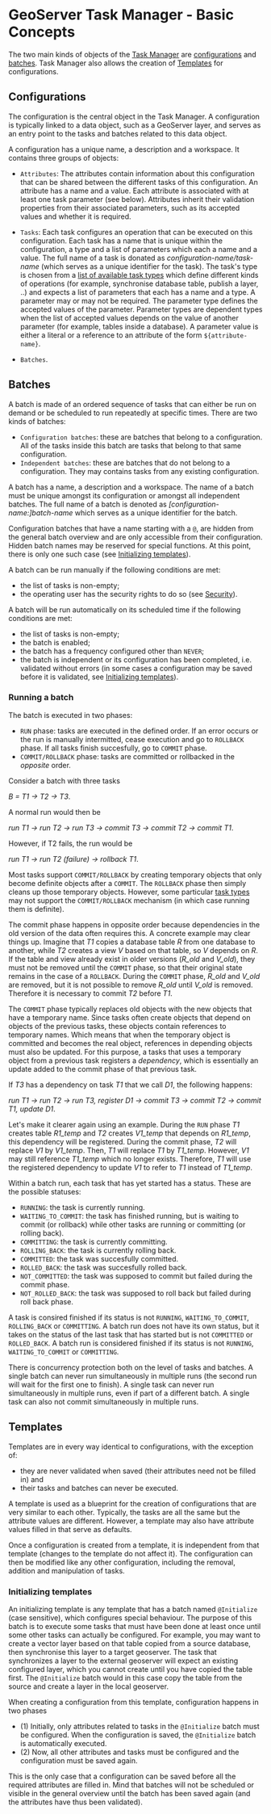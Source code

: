 # GeoServer Task Manager - Basic Concepts

The two main kinds of objects of the [Task Manager](../readme.md) are [configurations](#configurations) and [batches](#batches). Task Manager also allows the creation of [Templates](#templates) for configurations.

## Configurations

The configuration is the central object in the Task Manager. A configuration is typically linked to a data object, such as a GeoServer layer, and serves as an entry point to the tasks and batches related to this data object.

A configuration has a unique name, a description and a workspace. It contains three groups of objects:

* `Attributes`: The attributes contain information about this configuration that can be shared between the different tasks of this configuration. An attribute has a name and a value. Each attribute is associated with at least one task parameter (see below). Attributes inherit their validation properties from their associated parameters, such as its accepted values and whether it is required.

* `Tasks`: Each task configures an operation that can be executed on this configuration. Each task has a name that is unique within the configuration, a type and a list of parameters which each a name and a value. The full name of a task is donated as *configuration-name/task-name* (which serves as a unique identifier for the task). The task's type is chosen from a [list of available task types](user.md#task-types) which define different kinds of operations (for example, synchronise database table, publish a layer, ..) and expects a list of parameters that each has a name and a type. A parameter may or may not be required. The parameter type defines the accepted values of the parameter. Parameter types are dependent types when the list of accepted values depends on the value of another parameter (for example, tables inside a database). A parameter value is either a literal or a reference to an attribute of the form `${attribute-name}`.

* `Batches`.

## Batches

A batch is made of an ordered sequence of tasks that can either be run on demand or be scheduled to run repeatedly at specific times. There are two kinds of batches:

* `Configuration batches`: these are batches that belong to a configuration. All of the tasks inside this batch are tasks that belong to that same configuration.
* `Independent batches`: these are batches that do not belong to a configuration. They may contains tasks from any existing configuration.

A batch has a name, a description and a workspace. The name of a batch must be unique amongst its configuration or amongst all independent batches. The full name of a batch is denoted as *\[configuration-name:\]batch-name* which serves as a unique identifier for the batch. 

Configuration batches that have a name starting with a `@`, are hidden from the general batch overview and are only accessible from their configuration. Hidden batch names may be reserved for special functions. At this point, there is only one such case (see [Initializing templates](#templates)).

A batch can be run manually if the following conditions are met:

* the list of tasks is non-empty;
* the operating user has the security rights to do so (see [Security](user.md#security)).

A batch will be run automatically on its scheduled time if the following conditions are met:

* the list of tasks is non-empty;
* the batch is enabled;
* the batch has a frequency configured other than `NEVER`;
* the batch is independent or its configuration has been completed, i.e. validated without errors (in some cases a configuration may be saved before it is validated, see [Initializing templates](#templates)).

### Running a batch

The batch is executed in two phases:

* `RUN` phase: tasks are executed in the defined order. If an error occurs or the run is manually intermitted, cease execution and go to `ROLLBACK` phase. If all tasks finish succesfully, go to `COMMIT` phase.
* `COMMIT/ROLLBACK` phase: tasks are committed or rollbacked in the *opposite* order.

Consider a batch with three tasks 

*B = T1 -> T2 -> T3*.

A normal run would then be 

*run T1 -> run T2 -> run T3 -> commit T3 -> commit T2 -> commit T1*. 

However, if T2 fails, the run would be 

*run T1 -> run T2 (failure) -> rollback T1*. 

Most tasks support `COMMIT/ROLLBACK` by creating temporary objects that only become definite objects after a `COMMIT`. The `ROLLBACK` phase then simply cleans up those temporary objects. However, some particular [task types](user.md#task-types) may not support the `COMMIT/ROLLBACK` mechanism (in which case running them is definite).

The commit phase happens in opposite order because dependencies in the old version of the data often requires this. A concrete example may clear things up. Imagine that *T1* copies a database table *R* from one database to another, while *T2* creates a view *V* based on that table, so *V* depends on *R*. If the table and view already exist in older versions (*R_old* and *V_old*), they must not be removed until the `COMMIT` phase, so that their original state remains in the case of a `ROLLBACK`. During the `COMMIT` phase, *R_old* and *V_old* are removed, but it is not possible to remove *R_old* until *V_old* is removed. Therefore it is necessary to commit *T2* before *T1*.

The `COMMIT` phase typically replaces old objects with the new objects that have a temporary name. Since tasks often create objects that depend on objects of the previous tasks, these objects contain references to temporary names. Which means that when the temporary object is committed and becomes the real object, references in depending objects must also be updated. For this purpose, a tasks that uses a temporary object from a previous task registers a *dependency*, which is essentially an update added to the commit phase of that previous task. 

If *T3* has a dependency on task *T1* that we call *D1*, the following happens:

*run T1 -> run T2 -> run T3, register D1 -> commit T3 -> commit T2 -> commit T1, update D1*. 

Let's make it clearer again using an example. During the `RUN` phase *T1* creates table *R1_temp* and *T2* creates *V1_temp* that depends on *R1_temp*, this dependency will be registered. During the commit phase, *T2* will replace *V1* by *V1_temp*. Then, *T1* will replace *T1* by *T1_temp*. However, *V1* may still reference *T1_temp* which no longer exists. Therefore, *T1* will use the registered dependency to update *V1* to refer to *T1* instead of *T1_temp*.

Within a batch run, each task that has yet started has a status. These are the possible statuses:

* `RUNNING`: the task is currently running.
* `WAITING_TO_COMMIT`: the task has finished running, but is waiting to commit (or rollback) while other tasks are running or committing (or rolling back).
* `COMMITTING`: the task is currently committing.
* `ROLLING_BACK`: the task is currently rolling back.
* `COMMITTED`: the task was succesfully committed.
* `ROLLED_BACK`: the task was succesfully rolled back.
* `NOT_COMMITTED`: the task was supposed to commit but failed during the commit phase.
* `NOT_ROLLED_BACK`: the task was supposed to roll back but failed during roll back phase.

A task is consired finished if its status is not `RUNNING`, `WAITING_TO_COMMIT`, `ROLLING_BACK` or `COMMITTING`. A batch run does not have its own status, but it takes on the status of the last task that has started but is not `COMMITTED` or `ROLLED_BACK`. A batch run is considered finished if its status is not `RUNNING`, `WAITING_TO_COMMIT` or `COMMITTING`.

There is concurrency protection both on the level of tasks and batches. A single batch can never run simultaneously in multiple runs (the second run will wait for the first one to finish). A single task can never run simultaneously in multiple runs, even if part of a different batch. A single task can also not commit simultaneously in multiple runs. 

## Templates

Templates are in every way identical to configurations, with the exception of:

* they are never validated when saved (their attributes need not be filled in) and
* their tasks and batches can never be executed.

A template is used as a blueprint for the creation of configurations that are very similar to each other. Typically, the tasks are all the same but the attribute values are different. However, a template may also have attribute values filled in that serve as defaults. 

Once a configuration is created from a template, it is independent from that template (changes to the template do not affect it). The configuration can then be modified like any other configuration, including the removal, addition and manipulation of tasks.

### Initializing templates

An initializing template is any template that has a batch named `@Initialize` (case sensitive), which configures special behaviour. The purpose of this batch is to execute some tasks that must have been done at least once until some other tasks can actually be configured. For example, you may want to create a vector layer based on that table copied from a source database, then synchronise this layer to a target geoserver. The task that synchronizes a layer to the external geoserver will expect an existing configured layer, which you cannot create until you have copied the table first. The `@Initialize` batch would in this case copy the table from the source and create a layer in the local geoserver.

When creating a configuration from this template, configuration happens in two phases

* (1) Initially, only attributes related to tasks in the `@Initialize` batch must be configured. When the configuration is saved, the `@Initialize` batch is automatically executed.
* (2) Now, all other attributes and tasks must be configured and the configuration must be saved again.

This is the only case that a configuration can be saved before all the required attributes are filled in. Mind that batches will not be scheduled or visible in the general overview until the batch has been saved again (and the attributes have thus been validated).




